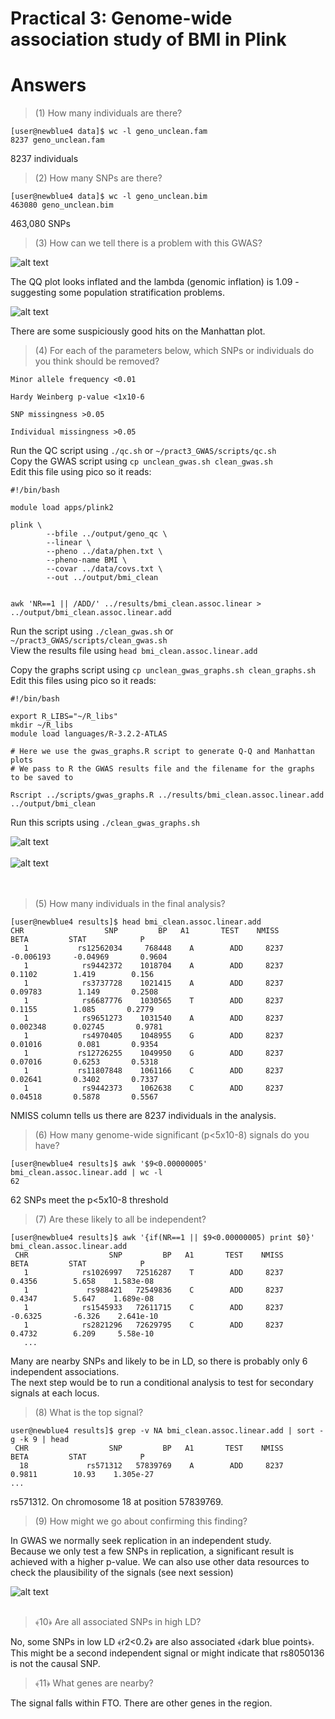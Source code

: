 # Practical 3: Genome-wide association study of BMI in Plink
# Answers

> (1) How many individuals are there?

```
[user@newblue4 data]$ wc -l geno_unclean.fam
8237 geno_unclean.fam
```

8237 individuals

> (2) How many SNPs are there?

```
[user@newblue4 data]$ wc -l geno_unclean.bim
463080 geno_unclean.bim
```

463,080 SNPs

> (3) How can we tell there is a problem with this GWAS?

![alt text](bmi_unclean_qqplot.png)

The QQ plot looks inflated and the lambda (genomic inflation) is 1.09 - suggesting some population stratification problems.

![alt text](bmi_unclean_manhattan.png)

There are some suspiciously good hits on the Manhattan plot.

> (4) For each of the parameters below, which SNPs or individuals do you think should be removed?

```
Minor allele frequency <0.01

Hardy Weinberg p-value <1x10-6

SNP missingness >0.05

Individual missingness >0.05
```

Run the QC script using `./qc.sh` or `~/pract3_GWAS/scripts/qc.sh`<br>
Copy the GWAS script using `cp unclean_gwas.sh clean_gwas.sh`<br>
Edit this file using pico so it reads:
```
#!/bin/bash

module load apps/plink2

plink \
        --bfile ../output/geno_qc \
        --linear \
        --pheno ../data/phen.txt \
        --pheno-name BMI \
        --covar ../data/covs.txt \
        --out ../output/bmi_clean


awk 'NR==1 || /ADD/' ../results/bmi_clean.assoc.linear > ../output/bmi_clean.assoc.linear.add
```

Run the script using `./clean_gwas.sh` or `~/pract3_GWAS/scripts/clean_gwas.sh`<br>
View the results file using `head bmi_clean.assoc.linear.add`

Copy the graphs script using `cp unclean_gwas_graphs.sh clean_graphs.sh`<br>
Edit this files using pico so it reads:

```
#!/bin/bash

export R_LIBS="~/R_libs"
mkdir ~/R_libs
module load languages/R-3.2.2-ATLAS

# Here we use the gwas_graphs.R script to generate Q-Q and Manhattan plots
# We pass to R the GWAS results file and the filename for the graphs to be saved to

Rscript ../scripts/gwas_graphs.R ../results/bmi_clean.assoc.linear.add ../output/bmi_clean
```

Run this scripts using `./clean_gwas_graphs.sh`

![alt text](https://github.com/epxlp/Genetics_short_course_2016/blob/master/pract3_GWAS/answers/bmi_clean_qqplot.png)
<br>
<br>
![alt text](https://github.com/epxlp/Genetics_short_course_2016/blob/master/pract3_GWAS/answers/bmi_clean_manhattan.png)
<br>
<br>
<br>

> (5) How many individuals in the final analysis?

```
[user@newblue4 results]$ head bmi_clean.assoc.linear.add
CHR                  SNP         BP   A1       TEST    NMISS       BETA         STAT            P
   1           rs12562034     768448    A        ADD     8237  -0.006193     -0.04969       0.9604
   1            rs9442372    1018704    A        ADD     8237     0.1102        1.419        0.156
   1            rs3737728    1021415    A        ADD     8237    0.09783        1.149       0.2508
   1            rs6687776    1030565    T        ADD     8237     0.1155        1.085       0.2779
   1            rs9651273    1031540    A        ADD     8237   0.002348      0.02745       0.9781
   1            rs4970405    1048955    G        ADD     8237    0.01016        0.081       0.9354
   1           rs12726255    1049950    G        ADD     8237    0.07016       0.6253       0.5318
   1           rs11807848    1061166    C        ADD     8237    0.02641       0.3402       0.7337
   1            rs9442373    1062638    C        ADD     8237    0.04518       0.5878       0.5567
```
NMISS column tells us there are 8237 individuals in the analysis.

> (6) How many genome-wide significant (p<5x10-8) signals do you have?

```
[user@newblue4 results]$ awk '$9<0.00000005' bmi_clean.assoc.linear.add | wc -l
62
```

62 SNPs meet the p<5x10-8 threshold

> (7) Are these likely to all be independent?

```
[user@newblue4 results]$ awk '{if(NR==1 || $9<0.00000005) print $0}' bmi_clean.assoc.linear.add
 CHR                  SNP         BP   A1       TEST    NMISS       BETA         STAT            P
   1            rs1026997   72516287    T        ADD     8237     0.4356        5.658    1.583e-08
   1             rs988421   72549836    C        ADD     8237     0.4347        5.647    1.689e-08
   1            rs1545933   72611715    C        ADD     8237    -0.6325       -6.326    2.641e-10
   1            rs2821296   72629795    C        ADD     8237     0.4732        6.209     5.58e-10
   ...
   ```

Many are nearby SNPs and likely to be in LD, so there is probably only 6 independent associations. <br>
The next step would be to run a conditional analysis to test for secondary signals at each locus.

> (8) What is the top signal?

```
user@newblue4 results]$ grep -v NA bmi_clean.assoc.linear.add | sort -g -k 9 | head
 CHR                  SNP         BP   A1       TEST    NMISS       BETA         STAT            P
  18             rs571312   57839769    A        ADD     8237     0.9811        10.93    1.305e-27
...
```

rs571312. On chromosome 18 at position 57839769.

> (9) How might we go about confirming this finding?

In GWAS we normally seek replication in an independent study. <br>
Because we only test a few SNPs in replication, a significant result is achieved with a higher p-value.
We can also use other data resources to check the plausibility of the signals (see next session)

![alt text](https://github.com/epxlp/Genetics_short_course_2016/blob/master/pract3_GWAS/answers/LZplot.png)
<br>
<br>

> ﴾10﴿ Are all associated SNPs in high LD?

No, some SNPs in low LD ﴾r2<0.2﴿ are also associated ﴾dark blue points﴿.
This might be a second independent signal or might indicate that rs8050136 is not the causal SNP.

> ﴾11﴿ What genes are nearby?

The signal falls within FTO. There are other genes in the region.
